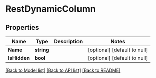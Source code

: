 # RestDynamicColumn

## Properties
Name | Type | Description | Notes
------------ | ------------- | ------------- | -------------
**Name** | **string** |  | [optional] [default to null]
**IsHidden** | **bool** |  | [optional] [default to null]

[[Back to Model list]](../README.md#documentation-for-models) [[Back to API list]](../README.md#documentation-for-api-endpoints) [[Back to README]](../README.md)


